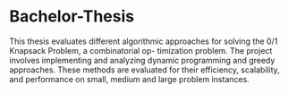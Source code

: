 # Bachelor-Thesis
This thesis evaluates different algorithmic approaches for solving the 0/1 Knapsack Problem, a combinatorial op- timization problem. The project involves implementing and analyzing dynamic programming and greedy approaches. These methods are evaluated for their efficiency, scalability, and performance on small, medium and large problem instances.
